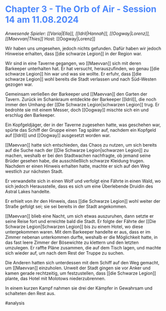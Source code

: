 # <font color = 4d88fd>Chapter 3 - The Orb of Air - Session 14 am 11.08.2024</font>

_Anwesende Spieler: [[Varia|Ella]], [[Idril|Hannah]], [[Oogway|Lorenz]], [[Maevvan|Thies]]_
Host: [[Oogway|Lorenz]]

Wir haben uns umgesehen, jedoch nichts gefunden. Dafür haben wir jedoch Hinweise erhalten, dass [[die schwarze Legion]] in der Region war.

Wir sind in eine Taverne gegangen, wo [[Maevvan]] sich mit deren Barkeeper unterhalten hat. Er hat versucht, herauszufinden, wo genau [[die schwarze Legion]] hin war und was sie wollte. Er erfuhr, dass [[die schwarze Legion]] wohl bereits die Stadt verlassen und nach Süd-Westen gezogen war.

Gemeinsam verließen der Barkeeper und [[Maevvan]] den Garten der Tavern. Zurück im Schankraum entdeckte der Barkeeper [[Idril]], die noch immer den Umhang der [[Die Schwarze Legion|schwarzen Legion]] trug. Er bedrohte sie mit einem Messer, doch [[Oogway]] mischte sich ein und erschlug den Barkeeper.

Ein Kopfgeldjäger, der in der Taverne zugesehen hatte, was geschehen war, spürte das Schiff der Gruppe einen Tag später auf, nachdem ein Kopfgeld auf [[Idril]] und [[Oogway]] ausgesetzt worden war.

[[Maevvan]] hatte sich entschieden, das Chaos zu nutzen, um sich bereits auf die Suche nach der [[Die Schwarze Legion|schwarzen Legion]] zu machen, weshalb er bei den Stadtwachen nachfragte, ob jemand seine Brüder gesehen habe, die ausschließlich schwarze Kleidung trugen. Nachdem er einen Hinweis erhalten hatte, machte er sich auf den Weg westlich zur nächsten Stadt.

Er verwandelte sich in einen Wolf und verfolgt eine Fährte in einen Wald, wo sich jedoch Herausstelle, dass es sich um eine Überlebende Druidin des Astral Lakes handelte.

Er erhielt von ihr den Hinweis, dass [[die Schwarze Legion]] wohl weiter der Straße gefolgt sei; sie sei bereits in der Stadt angekommen.

[[Maevvan]] blieb eine Nacht, um sich etwas auszuruhen, dann setzte er seine Reise fort und erreichte bald die Stadt. Er folgte der Fährte der [[Die Schwarze Legion|Schwarzen Legion]] bis zu einem Hotel, wo diese untergekommen waren. Mit dem Barkeeper handelte er aus, dass er im Zimmer nebenan unterkommen durfte, weshalb er die Möglichkeit hatte, in das fast leere Zimmer der Bösewichte zu klettern und den letzten umzulegen. Er raffte Pläne zusammen, die auf dem Tisch lagen, und machte sich wieder auf, um nach dem Rest der Truppe zu suchen.

Die Anderen hatten sich unterdessen mit dem Schiff auf den Weg gemacht, um [[Maevvan]] einzuholen. Unweit der Stadt gingen sie vor Anker und kamen gerade rechtzeitig, um festzustellen, dass [[die Schwarze Legion]] plante, das Hotel mit Molotows niederzubrennen.

In einem kurzen Kampf nahmen sie drei der Kämpfer in Gewahrsam und schalteten den Rest aus.

#analysis